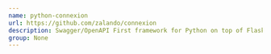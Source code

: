 ```yaml
---
name: python-connexion
url: https://github.com/zalando/connexion
description: Swagger/OpenAPI First framework for Python on top of Flask with automatic endpoint validation & OAuth2 support.
group: None
---
```

